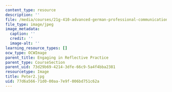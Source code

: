 ```yaml
---
content_type: resource
description: ''
file: /media/courses/21g-410-advanced-german-professional-communication-spring-2017/77d6a56671d000aa7e9f006bd751c62a_Peter2.jpg
file_type: image/jpeg
image_metadata:
  caption: ''
  credit: ''
  image-alt: ''
learning_resource_types: []
ocw_type: OCWImage
parent_title: Engaging in Reflective Practice
parent_type: CourseSection
parent_uid: 73d29b69-4214-3dfe-66c9-5a4f4bba2381
resourcetype: Image
title: Peter2.jpg
uid: 77d6a566-71d0-00aa-7e9f-006bd751c62a
---
```

